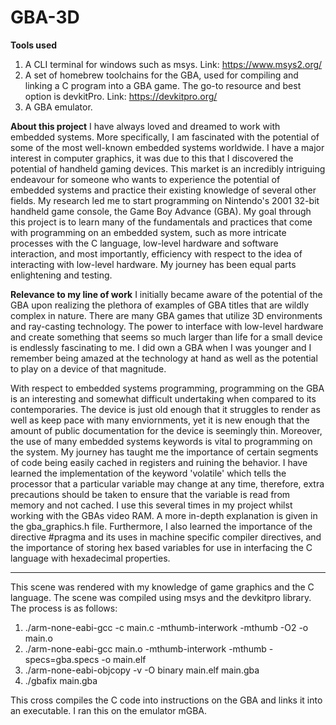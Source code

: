 # GBA-3D
**Tools used**
1. A CLI terminal for windows such as msys. Link: https://www.msys2.org/
2. A set of homebrew toolchains for the GBA, used for compiling and linking a C program into a GBA game. The go-to resource and best option is devkitPro. Link: https://devkitpro.org/
3. A GBA emulator.

**About this project**
I have always loved and dreamed to work with embedded systems. More specifically, I am fascinated with the potential of some of the most well-known embedded systems worldwide. I have a major interest in computer graphics, it was due to this that I discovered the potential of handheld gaming devices. This market is an incredibly intriguing endeavour for someone who wants to experience the potential of embedded systems and practice their existing knowledge of several other fields. My research led me to start programming on Nintendo's 2001 32-bit handheld game console, the Game Boy Advance (GBA). My goal through this project is to learn many of the fundamentals and practices that come with programming on an embedded system, such as more intricate processes with the C language, low-level hardware and software interaction, and most importantly, efficiency with respect to the idea of interacting with low-level hardware. My journey has been equal parts enlightening and testing.

**Relevance to my line of work**
I initially became aware of the potential of the GBA upon realizing the plethora of examples of GBA titles that are wildly complex in nature. There are many GBA games that utilize 3D environments and ray-casting technology. The power to interface with low-level hardware and create something that seems so much larger than life for a small device is endlessly fascinating to me. I did own a GBA when I was younger and I remember being amazed at the technology at hand as well as the potential to play on a device of that magnitude.

With respect to embedded systems programming, programming on the GBA is an interesting and somewhat difficult undertaking when compared to its contemporaries. The device is just old enough that it struggles to render as well as keep pace with many enviornments, yet it is new enough that the amount of public documentation for the device is seemingly thin. Moreover, the use of many embedded systems keywords is vital to programming on the system. My journey has taught me the importance of certain segments of code being easily cached in registers and ruining the behavior. I have learned the implementation of the keyword 'volatile' which tells the processor that a particular variable may change at any time, therefore, extra precautions should be taken to ensure that the variable is read from memory and not cached. I use this several times in my project whilst working with the GBAs video RAM. A more in-depth explanation is given in the gba_graphics.h file. Furthermore, I also learned the importance of the directive #pragma and its uses in machine specific compiler directives, and the importance of storing hex based variables for use in interfacing the C language with hexadecimal properties.
****

This scene was rendered with my knowledge of game graphics and the C language. The scene was compiled using msys and the devkitpro library. The process is as follows:

1. ./arm-none-eabi-gcc -c main.c -mthumb-interwork -mthumb -O2 -o main.o
2. ./arm-none-eabi-gcc main.o -mthumb-interwork -mthumb -specs=gba.specs -o main.elf
3. ./arm-none-eabi-objcopy -v -O binary main.elf main.gba
4. ./gbafix main.gba

This cross compiles the C code into instructions on the GBA and links it into an executable. I ran this on the emulator mGBA. 
